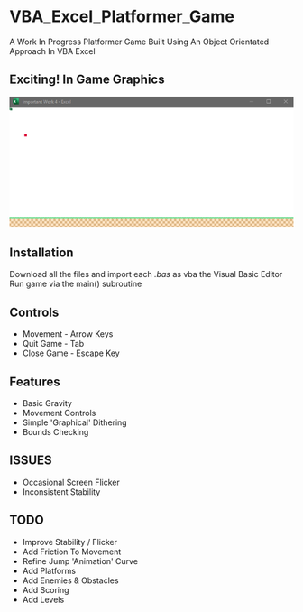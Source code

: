 # VBA_Excel_Platformer_Game
A Work In Progress Platformer Game Built Using An Object Orientated Approach In VBA Excel 

## Exciting! In Game Graphics
![In Game](https://github.com/chrisBRN/VBA_Excel_Platformer_Game/blob/master/Screen_Capture.gif "In Game")

## Installation 
Download all the files and import each *.bas* as vba the Visual Basic Editor
Run game via the main() subroutine 

## Controls
* Movement      - Arrow Keys
* Quit Game     - Tab 
* Close Game    - Escape Key

## Features
* Basic Gravity
* Movement Controls
* Simple 'Graphical' Dithering
* Bounds Checking

## ISSUES
* Occasional Screen Flicker
* Inconsistent Stability

## TODO
* Improve Stability / Flicker
* Add Friction To Movement
* Refine Jump 'Animation' Curve
* Add Platforms 
* Add Enemies & Obstacles
* Add Scoring
* Add Levels
